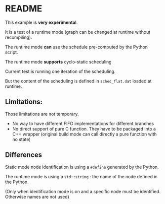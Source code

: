 # README

This example is **very experimental**.

It is a test of a runtime mode (graph can be changed at runtime without recompiling).

The runtime mode **can** use the schedule pre-computed by the Python script.

The runtime mode **supports** cyclo-static scheduling

Current test is running one iteration of the scheduling.

But the content of the scheduling is defined in `sched_flat.dat` loaded at runtime.

## Limitations:

Those limitations are not temporary.

* No way to have different FIFO implementations for different branches
* No direct support of pure C function. They have to be packaged into a C++ wrapper (original  build mode can call directly a pure function with no state)

## Differences

Static mode node identification is using a `#define` generated by the Python.

The runtime mode is using a `std::string` : the name of the node defined in the Python.

(Only when identification mode is on and a specific node must be identified. Otherwise names are not used)
